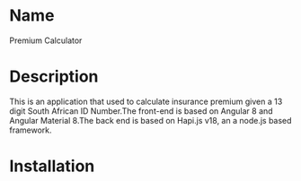 # Name

Premium Calculator

# Description

This is an application that used to calculate insurance premium given a 13 digit South African ID Number.The front-end is based on Angular 8 and Angular Material 8.The back end is based on Hapi.js v18, an a node.js based framework.

# Installation

